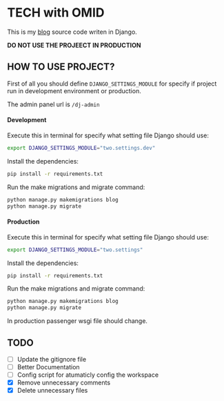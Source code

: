 # TECH with OMID
This is my [blog](https://techwithomid.ir) source code writen in Django.

**DO NOT USE THE PROJEECT IN PRODUCTION**

## HOW TO USE PROJECT?
First of all you should define `DJANGO_SETTINGS_MODULE` for specify if project run in development environment or production.

The admin panel url is `/dj-admin`

#### Development 
Execute this in terminal for specify what setting file Django should use:
```bash
export DJANGO_SETTINGS_MODULE="two.settings.dev"
```
Install the dependencies:
```bash
pip install -r requirements.txt
```
Run the make migrations and migrate command:
```bash 
python manage.py makemigrations blog
python manage.py migrate
```


#### Production
Execute this in terminal for specify what setting file Django should use:
```bash
export DJANGO_SETTINGS_MODULE="two.settings" 
```
Install the dependencies:
```bash
pip install -r requirements.txt
```
Run the make migrations and migrate command:
```bash 
python manage.py makemigrations blog
python manage.py migrate
```
In production passenger wsgi file should change.

## TODO
- [ ] Update the gitignore file
- [ ] Better Documentation
- [ ] Config script for atumaticly config the workspace
- [x] Remove unnecessary comments
- [x] Delete unnecessary files
